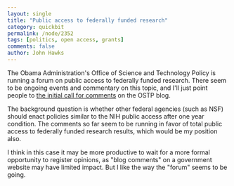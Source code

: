 ```yaml
---
layout: single 
title: "Public access to federally funded research" 
category: quickbit
permalink: /node/2352
tags: [politics, open access, grants] 
comments: false 
author: John Hawks 
---
```


The Obama Administration's Office of Science and Technology Policy is running a forum on public access to federally funded research. There seem to be ongoing events and commentary on this topic, and I'll just point people to <a href="http://blog.ostp.gov/2009/12/10/policy-forum-on-public-access-to-federally-funded-research-implementation/">the initial call for comments</a> on the OSTP blog. 

The background question is whether other federal agencies (such as NSF) should enact policies similar to the NIH public access after one year condition. The comments so far seem to be running in favor of total public access to federally funded research results, which would be my position also. 

I think in this case it may be more productive to wait for a more formal opportunity to register opinions, as "blog comments" on a government website may have limited impact. But I like the way the "forum" seems to be going. 

